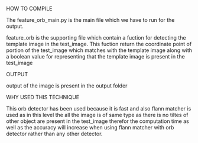 
HOW TO COMPILE

The feature_orb_main.py is the main file which we have to run for the output.

feature_orb is the supporting file which contain a fuction for detecting the template image in the test_image.
This fuction return the coordinate point of portion of the test_image which matches with the template image along with a 
boolean value for representing that the template image is present in the test_image

OUTPUT

output of the image is present in the output folder 

WHY USED THIS TECHNIQUE

This orb detector has been used because it is fast and also flann matcher is used as in this level the all the image is of same type as there is no tiltes of other
object are present in the test_image therefor the computation time as well as the accuracy will increase when using flann matcher with orb detector rather than any other detector.


















